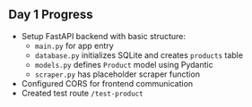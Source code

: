 ##  Day 1 Progress

- Setup FastAPI backend with basic structure:
  - `main.py` for app entry
  - `database.py` initializes SQLite and creates `products` table
  - `models.py` defines `Product` model using Pydantic
  - `scraper.py` has placeholder scraper function
- Configured CORS for frontend communication
- Created test route `/test-product`
